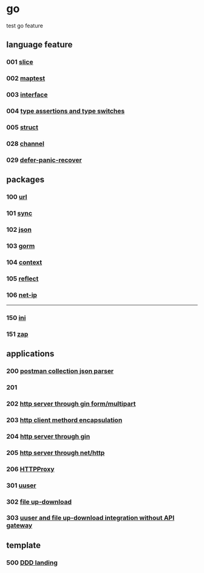 # go

test go feature

## language feature

### 001 [slice](001)

### 002 [maptest](002)

### 003 [interface](003)

### 004 [type assertions and type switches](004)

### 005 [struct](005)

### 028 [channel](028)

### 029 [defer-panic-recover](029)

## packages

### 100 [url](100)

### 101 [sync](101)

### 102 [json](102)

### 103 [gorm](103)

### 104 [context](104)

### 105 [reflect](105)

### 106 [net-ip](106)

---

### 150 [ini](150)

### 151 [zap](151)

## applications

### 200 [postman collection json parser](200)

### 201 [](201)

### 202 [http server through gin form/multipart](202)

### 203 [http client methord encapsulation](203)

### 204 [http server through gin](204)

### 205 [http server through net/http](205)

### 206 [HTTPProxy](206)

### 301 [uuser](301)

### 302 [file up-download](302)

### 303 [uuser and file up-download integration without API gateway ](303)



## template

### 500 [DDD landing](500)
